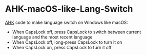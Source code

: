 # AHK-macOS-like-Lang-Switch

[AHK](https://github.com/Lexikos/AutoHotkey_L) code to make language switch on Windows like macOS:

* When CapsLock off, press CapsLock to switch between current language and the most recent language
* When CapsLock off, long-press CapsLock to turn it on
* When CapsLock on, press CapsLock to turn it off
